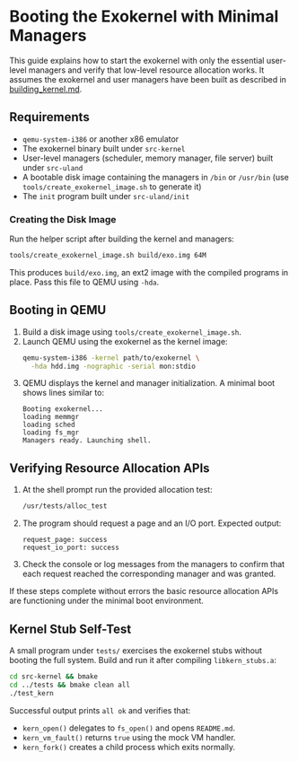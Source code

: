 # Booting the Exokernel with Minimal Managers

This guide explains how to start the exokernel with only the essential user-level managers and verify that low-level resource allocation works. It assumes the exokernel and user managers have been built as described in [building_kernel.md](building_kernel.md).

## Requirements

- `qemu-system-i386` or another x86 emulator
- The exokernel binary built under `src-kernel`
- User-level managers (scheduler, memory manager, file server) built under `src-uland`
- A bootable disk image containing the managers in `/bin` or `/usr/bin` (use
  `tools/create_exokernel_image.sh` to generate it)
- The `init` program built under `src-uland/init`

### Creating the Disk Image
Run the helper script after building the kernel and managers:

```sh
tools/create_exokernel_image.sh build/exo.img 64M
```

This produces `build/exo.img`, an ext2 image with the compiled programs in
place. Pass this file to QEMU using `-hda`.

## Booting in QEMU
1. Build a disk image using `tools/create_exokernel_image.sh`.
2. Launch QEMU using the exokernel as the kernel image:
   ```sh
   qemu-system-i386 -kernel path/to/exokernel \
     -hda hdd.img -nographic -serial mon:stdio
   ```
3. QEMU displays the kernel and manager initialization. A minimal boot shows lines similar to:
   ```
   Booting exokernel...
   loading memmgr
   loading sched
   loading fs_mgr
   Managers ready. Launching shell.
   ```

## Verifying Resource Allocation APIs

1. At the shell prompt run the provided allocation test:
   ```sh
   /usr/tests/alloc_test
   ```
2. The program should request a page and an I/O port. Expected output:
   ```
   request_page: success
   request_io_port: success
   ```
3. Check the console or log messages from the managers to confirm that each request reached the corresponding manager and was granted.

If these steps complete without errors the basic resource allocation APIs are functioning under the minimal boot environment.

## Kernel Stub Self-Test

A small program under `tests/` exercises the exokernel stubs without booting the
full system. Build and run it after compiling `libkern_stubs.a`:

```sh
cd src-kernel && bmake
cd ../tests && bmake clean all
./test_kern
```

Successful output prints `all ok` and verifies that:

- `kern_open()` delegates to `fs_open()` and opens `README.md`.
- `kern_vm_fault()` returns `true` using the mock VM handler.
- `kern_fork()` creates a child process which exits normally.
